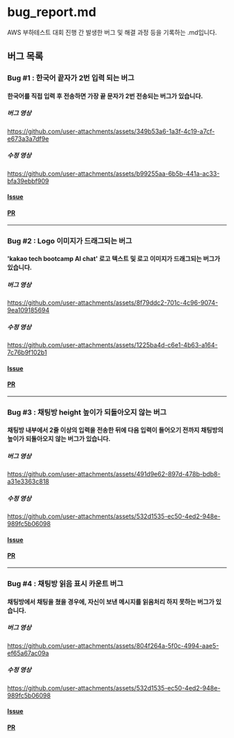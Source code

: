 # bug_report.md

AWS 부하테스트 대회 진행 간 발생한 버그 및 해결 과정 등을 기록하는 .md입니다.

## 버그 목록

<!--
- 양식 예시입니다. 통일성을 위해 필요하다고 느껴 간단한 예시를 제작했습니다.

### Bug #1 : {버그 이름}
#### {버그 설명}
[사진]
#### [Issue](https://github.com/animal-squad/contest-fe/issues/4)
#### [PR](https://github.com/animal-squad/contest-fe/issues/4)

** 사진 또는 영상을 .md에 추가하시려면, Issue에 올리신 뒤 이름이 변한 상태의 파일을 복사 + .md에 붙여넣기 하시면 됩니다!
-->

### Bug #1 : 한국어 끝자가 2번 입력 되는 버그
#### 한국어를 직접 입력 후 전송하면 가장 끝 문자가 2번 전송되는 버그가 있습니다.
##### 버그 영상<br/>
https://github.com/user-attachments/assets/349b53a6-1a3f-4c19-a7cf-e673a3a7df9e
##### 수정 영상<br/>
https://github.com/user-attachments/assets/b99255aa-6b5b-441a-ac33-bfa39ebbf909

#### [Issue](https://github.com/animal-squad/contest-fe/issues/1)<br/>
#### [PR](https://github.com/animal-squad/contest-fe/pull/2)

---

### Bug #2 : Logo 이미지가 드래그되는 버그
#### 'kakao tech bootcamp AI chat' 로고 텍스트 및 로고 이미지가 드래그되는 버그가 있습니다.
##### 버그 영상<br/>
https://github.com/user-attachments/assets/8f79ddc2-701c-4c96-9074-9ea109185694
##### 수정 영상<br/>
https://github.com/user-attachments/assets/1225ba4d-c6e1-4b63-a164-7c76b9f102b1

#### [Issue](https://github.com/animal-squad/contest-fe/issues/4)<br/>
#### [PR](https://github.com/animal-squad/contest-fe/pull/5)

---

### Bug #3 : 채팅방 height 높이가 되돌아오지 않는 버그
#### 채팅방 내부에서 2줄 이상의 입력을 전송한 뒤에 다음 입력이 들어오기 전까지 채팅방의 높이가 되돌아오지 않는 버그가 있습니다.
##### 버그 영상<br/>
https://github.com/user-attachments/assets/491d9e62-897d-478b-bdb8-a31e3363c818
##### 수정 영상<br/>
https://github.com/user-attachments/assets/532d1535-ec50-4ed2-948e-989fc5b06098

#### [Issue](https://github.com/animal-squad/contest-fe/issues/6)<br/>
#### [PR](https://github.com/animal-squad/contest-fe/pull/7)

---

### Bug #4 : 채팅방 읽음 표시 카운트 버그
#### 채팅방에서 채팅을 쳤을 경우에, 자신이 보낸 메시지를 읽음처리 하지 못하는 버그가 있습니다.
##### 버그 영상<br/>
https://github.com/user-attachments/assets/804f264a-5f0c-4994-aae5-ef65a67ac09a
##### 수정 영상<br/>
https://github.com/user-attachments/assets/532d1535-ec50-4ed2-948e-989fc5b06098

#### [Issue](https://github.com/animal-squad/contest-fe/issues/8)<br/>
#### [PR](https://github.com/animal-squad/contest-fe/pull/7)

